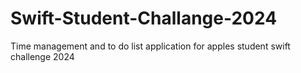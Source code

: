 # Swift-Student-Challange-2024
Time management and to do list application for apples student swift challenge 2024
